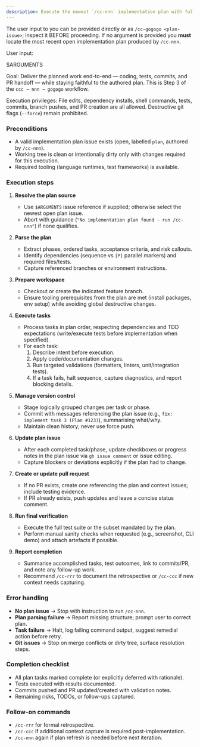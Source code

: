 ```yaml
---
description: Execute the newest `/cc-nnn` implementation plan with full write permissions, reporting progress step-by-step.
---
```


The user input to you can be provided directly or as `/cc-gogogo <plan-issue>`; inspect it BEFORE proceeding. If no argument is provided you **must** locate the most recent open implementation plan produced by `/cc-nnn`.

User input:

$ARGUMENTS

Goal: Deliver the planned work end-to-end — coding, tests, commits, and PR handoff — while staying faithful to the authored plan. This is Step 3 of the `ccc → nnn → gogogo` workflow.

Execution privileges: File edits, dependency installs, shell commands, tests, commits, branch pushes, and PR creation are all allowed. Destructive git flags (`--force`) remain prohibited.

### Preconditions
- A valid implementation plan issue exists (open, labelled `plan`, authored by `/cc-nnn`).
- Working tree is clean or intentionally dirty only with changes required for this execution.
- Required tooling (language runtimes, test frameworks) is available.

### Execution steps
1. **Resolve the plan source**
   - Use `$ARGUMENTS` issue reference if supplied; otherwise select the newest open plan issue.
   - Abort with guidance (`"No implementation plan found - run /cc-nnn"`) if none qualifies.

2. **Parse the plan**
   - Extract phases, ordered tasks, acceptance criteria, and risk callouts.
   - Identify dependencies (sequence vs `[P]` parallel markers) and required files/tests.
   - Capture referenced branches or environment instructions.

3. **Prepare workspace**
   - Checkout or create the indicated feature branch.
   - Ensure tooling prerequisites from the plan are met (install packages, env setup) while avoiding global destructive changes.

4. **Execute tasks**
   - Process tasks in plan order, respecting dependencies and TDD expectations (write/execute tests before implementation when specified).
   - For each task:
     1. Describe intent before execution.
     2. Apply code/documentation changes.
     3. Run targeted validations (formatters, linters, unit/integration tests).
     4. If a task fails, halt sequence, capture diagnostics, and report blocking details.

5. **Manage version control**
   - Stage logically grouped changes per task or phase.
   - Commit with messages referencing the plan issue (e.g., `fix: implement task 3 (Plan #123)`), summarising what/why.
   - Maintain clean history; never use force push.

6. **Update plan issue**
   - After each completed task/phase, update checkboxes or progress notes in the plan issue via `gh issue comment` or issue editing.
   - Capture blockers or deviations explicitly if the plan had to change.

7. **Create or update pull request**
   - If no PR exists, create one referencing the plan and context issues; include testing evidence.
   - If PR already exists, push updates and leave a concise status comment.

8. **Run final verification**
   - Execute the full test suite or the subset mandated by the plan.
   - Perform manual sanity checks when requested (e.g., screenshot, CLI demo) and attach artefacts if possible.

9. **Report completion**
   - Summarise accomplished tasks, test outcomes, link to commits/PR, and note any follow-up work.
   - Recommend `/cc-rrr` to document the retrospective or `/cc-ccc` if new context needs capturing.

### Error handling
- **No plan issue** → Stop with instruction to run `/cc-nnn`.
- **Plan parsing failure** → Report missing structure; prompt user to correct plan.
- **Task failure** → Halt, log failing command output, suggest remedial action before retry.
- **Git issues** → Stop on merge conflicts or dirty tree, surface resolution steps.

### Completion checklist
- All plan tasks marked complete (or explicitly deferred with rationale).
- Tests executed with results documented.
- Commits pushed and PR updated/created with validation notes.
- Remaining risks, TODOs, or follow-ups captured.

### Follow-on commands
- `/cc-rrr` for formal retrospective.
- `/cc-ccc` if additional context capture is required post-implementation.
- `/cc-nnn` again if plan refresh is needed before next iteration.
